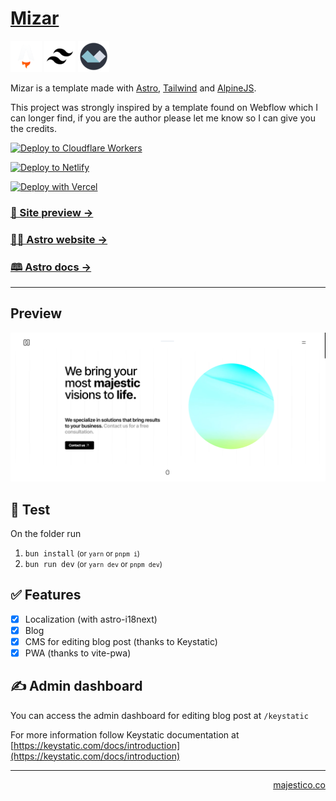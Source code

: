 # [Mizar](https://mizar.majestico.co)

<a href="https://astro.build/">![Astro](.github/images/astro-icon.png)</a>
<a href="https://tailwindcss.com/">![Tailwind](.github/images/tailwind-icon.png)</a>
<a href="https://alpinejs.dev/">![Alpine js](.github/images/alpine-icon.png)</a>

Mizar is a template made with [Astro](https://astro.build), [Tailwind](https://tailwindcss.com/) and [AlpineJS](https://alpinejs.dev/).

This project was strongly inspired by a template found on Webflow which I can longer find, if you are the author please let me know so I can give you the credits.

[![Deploy to Cloudflare Workers](https://deploy.workers.cloudflare.com/button)](https://deploy.workers.cloudflare.com/?url=https://github.com/majesticooss/mizar)

[![Deploy to Netlify](https://www.netlify.com/img/deploy/button.svg)](https://app.netlify.com/start/deploy?repository=https://github.com/majesticooss/mizar)

[![Deploy with Vercel](https://vercel.com/button)](https://vercel.com/new/clone?repository-url=https://github.com/majesticooss/mizar)


### [🧪 Site preview →](https://mizar.majestico.co)

### [🧑‍🚀 Astro website →](https://astro.build/)

### [🕮 Astro docs →](https://docs.astro.build/en/getting-started/)

---

## Preview

![Astros Preview](.github/images/screenshot.png)

## 🧪 Test

On the folder run

1. `bun install`  <small>(or `yarn` or `pnpm i`)</small>
2. `bun run dev`  <small>(or `yarn dev` or `pnpm dev`)</small>

## ✅ Features

- [x] Localization (with astro-i18next)
- [x] Blog
- [x] CMS for editing blog post (thanks to Keystatic)
- [x] PWA (thanks to vite-pwa)

## ✍️ Admin dashboard

You can access the admin dashboard for editing blog post at `/keystatic` 

For more information follow Keystatic documentation at [https://keystatic.com/docs/introduction](https://keystatic.com/docs/introduction)


---

<p align="right"><a href="https://majestico.co" target="_blank">majestico.co</p>
